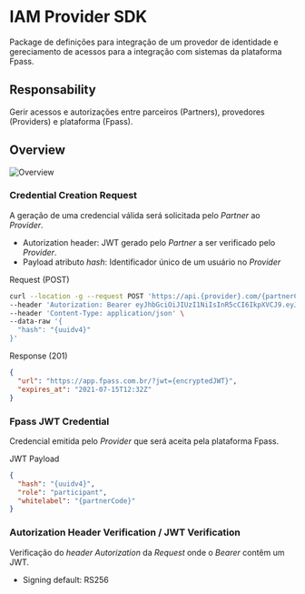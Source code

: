 # IAM Provider SDK
Package de definições para integração de um provedor de identidade e gereciamento de acessos para a integração com sistemas da plataforma Fpass.

## Responsability
Gerir acessos e autorizações entre parceiros (Partners), provedores (Providers) e plataforma (Fpass).

## Overview
![Overview](https://www.plantuml.com/plantuml/proxy?cache=no&src=https://raw.githubusercontent.com/Holding-Fpass/iam-provider-sdk/main/uml/iam-overview-v1.0.1.iuml)

### Credential Creation Request
A geração de uma credencial válida será solicitada pelo _Partner_ ao _Provider_.
- Autorization header: JWT gerado pelo _Partner_ a ser verificado pelo _Provider_.
- Payload atributo _hash_: Identificador único de um usuário no _Provider_

Request (POST)
```sh
curl --location -g --request POST 'https://api.{provider}.com/{partnerCode}/jwt**' \
--header 'Autorization: Bearer eyJhbGciOiJIUzI1NiIsInR5cCI6IkpXVCJ9.eyJoYXNoIjoie3V1aWR2NH0ifQ.TLbn1su7hWUVHADW3Qe1e6KvTAx0ravL3wuE5TIxvUE' \
--header 'Content-Type: application/json' \
--data-raw '{
  "hash": "{uuidv4}"
}'
```

Response (201)
```json
{
  "url": "https://app.fpass.com.br/?jwt={encryptedJWT}",
  "expires_at": "2021-07-15T12:32Z"
}
```

### Fpass JWT Credential
Credencial emitida pelo _Provider_ que será aceita pela plataforma Fpass.

JWT Payload
```json
{
  "hash": "{uuidv4}",
  "role": "participant",
  "whitelabel": "{partnerCode}"
}
```

### Autorization Header Verification / JWT Verification
Verificação do _header_ _Autorization_ da _Request_ onde o _Bearer_ contêm um JWT.
- Signing default: RS256